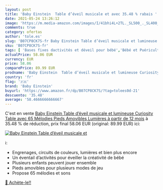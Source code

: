 ```yaml
---
layout: post
title: 'Baby Einstein  Table d’éveil musicale et avec 35.48 % rabais '
date: 2021-05-24 13:26:12
image: 'https://m.media-amazon.com/images/I/41bhi4L+2TL._SL500_._SL400_.jpg'
comments: true
category: ofertas
author: 'tole.es'
slug: 'B07CP8CK7S-fr Baby Einstein Table d’éveil musicale et lumineuse...'
sku: 'B07CP8CK7S-fr'
tags: [ 'Bases fixes dactivités et déveil pour bébé','Bébé et Puériculture','baby einstein','Éveil et jouets', ]
actualPrice: 58.06 EUR
currency: EUR
price: 58.06
comparePrice: 89.99 EUR
prodname: 'Baby Einstein  Table d’éveil musicale et lumineuse Curiosity Table  avec 65 Mélodies  Pieds Amovibles  Lumières  à partir de 12 mois'
country: 'fr'
flag: '🇫🇷'
brand: 'Baby Einstein'
buyurl: 'https://www.amazon.fr/dp/B07CP8CK7S/?tag=tolees0d-21'
descuento: '35.48'
average: '58.4666666666667'
---
```


C'est en vente [Baby Einstein  Table d’éveil musicale et lumineuse Curiosity Table  avec 65 Mélodies  Pieds Amovibles  Lumières  à partir de 12 mois](https://www.amazon.fr/dp/B07CP8CK7S/?tag=tolees0d-21)  à  35.48 % de réduction, prix final  58.06 EUR (original: 89.99 EUR) ici:

[![Baby Einstein  Table d’éveil musicale et](https://m.media-amazon.com/images/I/41bhi4L+2TL._SL500_._SL400_.jpg)](https://www.amazon.fr/dp/B07CP8CK7S/?tag=tolees0d-21)

ℹ️:

- Engrenages, circuits de couleurs, lumières et bien plus encore
- Un éventail d’activités pour éveiller la créativité de bébé
- Plusieurs enfants peuvent jouer ensemble
- Pieds amovibles pour plusieurs modes de jeu
- Propose 65 mélodies et sons

[🛒 Achète-le!!](https://www.amazon.fr/dp/B07CP8CK7S/?tag=tolees0d-21)
